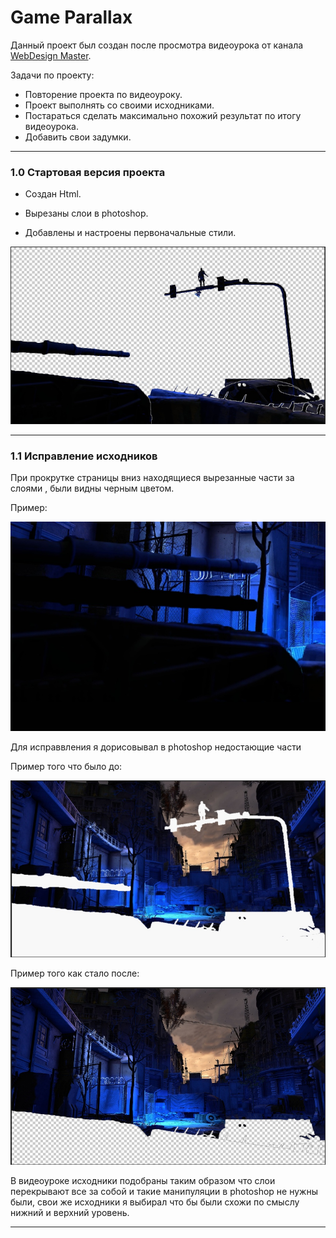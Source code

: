 # Game Parallax

Данный проект был создан после просмотра видеоурока от канала [WebDesign Master](https://www.youtube.com/@wdm).

Задачи по проекту:

- Повторение проекта по видеоуроку.
- Проект выполнять со своими исходниками.
- Постараться сделать максимально похожий результат по итогу видеоурока.
- Добавить свои задумки.

---

### 1.0 Стартовая версия проекта

- Создан Html.
- Вырезаны слои в photoshop.

- Добавлены и настроены первоначальные стили.

![layers](material_for_description/layers.jpg)

---

### 1.1 Исправление исходников

При прокрутке страницы вниз находящиеся вырезанные части за слоями
, были видны черным цветом.

Пример:

![projectV1.1](material_for_description/layers_example.jpg)

Для исправвления я дорисовывал в photoshop недостающие части

Пример того что было до:

![projectV1.1](material_for_description/city_example_before.jpg)

Пример того как стало после:

![projectV1.1](material_for_description/city_example_after.jpg)

В видеоуроке исходники подобраны таким образом что слои перекрывают все за собой и такие манипуляции в photoshop не нужны были, свои же исходники я выбирал что бы были схожи по смыслу нижний и верхний уровень.

---
